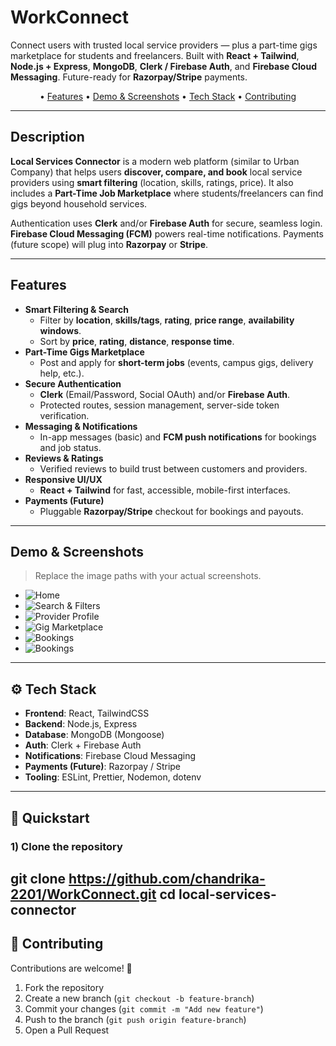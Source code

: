 # WorkConnect


Connect users with trusted local service providers — plus a part-time gigs marketplace for students and freelancers. Built with **React + Tailwind**, **Node.js + Express**, **MongoDB**, **Clerk / Firebase Auth**, and **Firebase Cloud Messaging**. Future-ready for **Razorpay/Stripe** payments.

<p align="center">
  • <a href="#features">Features</a> •
  <a href="#demo--screenshots">Demo & Screenshots</a> •
  <a href="#tech-stack">Tech Stack</a> •
  <a href="#contributing">Contributing</a> 
</p>

---

## Description

**Local Services Connector** is a modern web platform (similar to Urban Company) that helps users **discover, compare, and book** local service providers using **smart filtering** (location, skills, ratings, price). It also includes a **Part-Time Job Marketplace** where students/freelancers can find gigs beyond household services.

Authentication uses **Clerk** and/or **Firebase Auth** for secure, seamless login. **Firebase Cloud Messaging (FCM)** powers real-time notifications. Payments (future scope) will plug into **Razorpay** or **Stripe**.

---

## Features

- **Smart Filtering & Search**
  - Filter by **location**, **skills/tags**, **rating**, **price range**, **availability windows**.
  - Sort by **price**, **rating**, **distance**, **response time**.
- **Part-Time Gigs Marketplace**
  - Post and apply for **short-term jobs** (events, campus gigs, delivery help, etc.).
- **Secure Authentication**
  - **Clerk** (Email/Password, Social OAuth) and/or **Firebase Auth**.
  - Protected routes, session management, server-side token verification.
- **Messaging & Notifications**
  - In-app messages (basic) and **FCM push notifications** for bookings and job status.
- **Reviews & Ratings**
  - Verified reviews to build trust between customers and providers.
- **Responsive UI/UX**
  - **React + Tailwind** for fast, accessible, mobile-first interfaces.
- **Payments (Future)**
  - Pluggable **Razorpay/Stripe** checkout for bookings and payouts.

---

## Demo & Screenshots

> Replace the image paths with your actual screenshots.

- ![Home](Application-Screenshots/1.png)
- ![Search & Filters](Application-Screenshots/2.png)
- ![Provider Profile](Application-Screenshots/3.png)
- ![Gig Marketplace](Application-Screenshots/4.png)
- ![Bookings](Application-Screenshots/5.png)
- ![Bookings](Application-Screenshots/6.png)

  
---

## ⚙️ Tech Stack

- **Frontend**: React, TailwindCSS  
- **Backend**: Node.js, Express  
- **Database**: MongoDB (Mongoose)  
- **Auth**: Clerk + Firebase Auth  
- **Notifications**: Firebase Cloud Messaging  
- **Payments (Future)**: Razorpay / Stripe  
- **Tooling**: ESLint, Prettier, Nodemon, dotenv  

---


## 🚀 Quickstart

### 1) Clone the repository

git clone https://github.com/chandrika-2201/WorkConnect.git
cd local-services-connector
---


## 🤝 Contributing

Contributions are welcome! 🎉  

1. Fork the repository  
2. Create a new branch (`git checkout -b feature-branch`)  
3. Commit your changes (`git commit -m "Add new feature"`)  
4. Push to the branch (`git push origin feature-branch`)  
5. Open a Pull Request  
